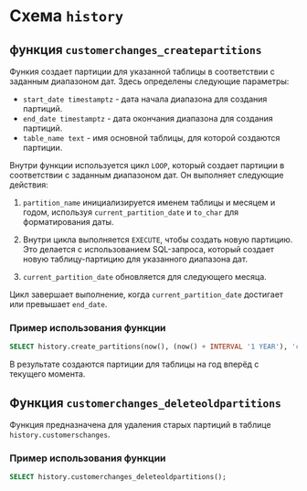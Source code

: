 # Схема `history`
## функция `customerchanges_createpartitions` 
Функия создает партиции для указанной таблицы в соответствии с заданным диапазоном дат. Здесь определены следующие параметры:

- `start_date timestamptz` - дата начала диапазона для создания партиций.
- `end_date timestamptz` - дата окончания диапазона для создания партиций.
- `table_name text` - имя основной таблицы, для которой создаются партиции.

Внутри функции используется цикл `LOOP`, который создает партиции в соответствии с заданным диапазоном дат. Он выполняет следующие действия:

1. `partition_name` инициализируется именем таблицы и месяцем и годом, используя `current_partition_date` и `to_char` для форматирования даты.

2. Внутри цикла выполняется `EXECUTE`, чтобы создать новую партицию. Это делается с использованием SQL-запроса, который создает новую таблицу-партицию для указанного диапазона дат.

3. `current_partition_date` обновляется для следующего месяца.

Цикл завершает выполнение, когда `current_partition_date` достигает или превышает `end_date`.

### Пример использования функции

```sql
SELECT history.create_partitions(now(), (now() + INTERVAL '1 YEAR'), 'customerschanges');
```
В результате создаются партиции для таблицы на год вперёд с текущего момента.

## Функция `customerchanges_deleteoldpartitions`

Функция предназначена для удаления старых партиций в таблице `history.customerschanges`.


### Пример использования функции

```sql
SELECT history.customerchanges_deleteoldpartitions();
```